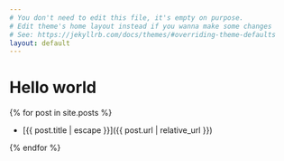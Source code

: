 ```yaml
---
# You don't need to edit this file, it's empty on purpose.
# Edit theme's home layout instead if you wanna make some changes
# See: https://jekyllrb.com/docs/themes/#overriding-theme-defaults
layout: default
---
```


# Hello world

{% for post in site.posts %}
  - [{{ post.title | escape }}]({{ post.url | relative_url }})
  
{% endfor %}
